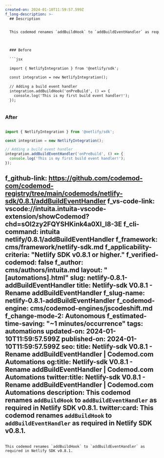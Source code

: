 ```yaml
---
created-on: 2024-01-10T11:59:57.599Z
f_long-description: >-
  ## Description
  

  This codemod renames `addBuildHook` to `addBuildEventHandler` as required in Netlify SDK v0.8.1.
  

  
  ### Before
  
  ```jsx
  
  import { NetlifyIntegration } from '@netlify/sdk';
  
  const integration = new NetlifyIntegration();
  
  // Adding a build event handler
  integration.addBuildHook('onPreBuild', () => {
  	console.log('This is my first build event handler!');
  });
  
  ```
  
  ### After
  
  ```jsx
  
  import { NetlifyIntegration } from '@netlify/sdk';
  
  const integration = new NetlifyIntegration();
  
  // Adding a build event handler
  integration.addBuildEventHandler('onPreBuild', () => {
  	console.log('This is my first build event handler!');
  });
  
  ```
f_github-link: https://github.com/codemod-com/codemod-registry/tree/main/codemods/netlify-sdk/0.8.1/addBuildEventHandler
f_vs-code-link: vscode://intuita.intuita-vscode-extension/showCodemod?chd=sOl2zy2FQYSHKink4a0XI_l8-3E
f_cli-command: intuita netlify/0.8.1/addBuildEventHandler
f_framework: cms/framework/netlify-sdk.md
f_applicability-criteria: "Netlify SDK v0.8.1 or higher."
f_verified-codemod: false
f_author: cms/authors/intuita.md
layout: "[automations].html"
slug: netlify-0.8.1-addBuildEventHandler
title: Netlify-sdk V0.8.1 - Rename addBuildEventHandler
f_slug-name: netlify-0.8.1-addBuildEventHandler
f_codemod-engine: cms/codemod-engines/jscodeshift.md
f_change-mode-2: Autonomous
f_estimated-time-saving: "~1 minutes/occurrence"
tags: automations
updated-on: 2024-01-10T11:59:57.599Z
published-on: 2024-01-10T11:59:57.599Z
seo:
  title: Netlify-sdk V0.8.1 - Rename addBuildEventHandler | Codemod.com Automations
  og:title: Netlify-sdk V0.8.1 - Rename addBuildEventHandler | Codemod.com Automations
  twitter:title: Netlify-sdk V0.8.1 - Rename addBuildEventHandler | Codemod.com Automations
  description: This codemod renames `addBuildHook` to `addBuildEventHandler` as required in Netlify SDK v0.8.1.
  twitter:card: This codemod renames `addBuildHook` to `addBuildEventHandler` as required in Netlify SDK v0.8.1.
---
```

This codemod renames `addBuildHook` to `addBuildEventHandler` as required in Netlify SDK v0.8.1.